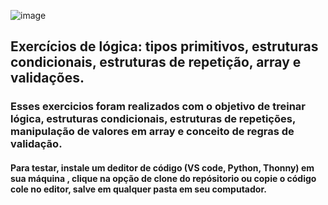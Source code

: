 ![image](https://github.com/LucieneRodrigues/exercicio-logica/assets/105310968/1c9b70a0-4338-4f80-9fac-e94afde0990c) 
## Exercícios de lógica: tipos primitivos, estruturas condicionais, estruturas de repetição, array e validações.

### Esses exercicios foram realizados  com o objetivo de treinar lógica, estruturas condicionais, estruturas de repetições, manipulação de valores em array e conceito de regras de validação.

#### Para testar, instale um deditor de código (VS code, Python, Thonny) em sua máquina , clique na opção de clone do repósitorio ou copie o código cole no editor, salve em qualquer pasta em seu computador.
